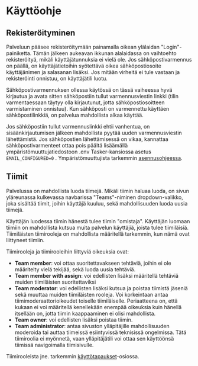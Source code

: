 # Käyttöohje

## Rekisteröityminen

Palveluun pääsee rekisteröitymään painamalla oikean ylälaidan "Login"-painiketta. Tämän jälkeen aukeavan ikkunan alalaidassa on vaihtoehto rekisteröityä, mikäli käyttäjätunnuksia ei vielä ole. Jos sähköpostivarmennus on päällä, on käyttäjätietoihin syötettävä oikea sähköpostiosoite käyttäjänimen ja salasanan lisäksi. Jos mitään virheitä ei tule vastaan ja rekisteröinti onnistuu, on käyttäjätili luotu.

Sähköpostivarmennuksen ollessa käytössä on tässä vaiheessa hyvä kirjautua ja avata sitten sähköpostiin tullut varmennusviestin linkki (tilin varmentaessaan täytyy olla kirjautunut, jotta sähköpostiosoitteen varmistaminen onnistuu). Kun sähköposti on varmennettu käyttäen sähköpostilinkkiä, on palvelua mahdollista alkaa käyttää.

Jos sähköpostiin tullut varmennuslinkki ehtii vanhentua, on sisäänkirjautumisen jälkeen mahdollista pyytää uuden varmennusviestin lähettämistä. Jos sähköpostien lähettämisessä on vikaa, kannattaa sähköpostivarmenteet ottaa pois päältä lisäämällä ympäristömuuttujatiedostoon .env Tasker-kansiossa asetus ```EMAIL_CONFIGURED=0``` . Ympäristömuuttujista tarkemmin [asennusohjeessa](docs/asennusohje#-ympäristömuuttujat).

## Tiimit

Palvelussa on mahdollista luoda tiimejä. Mikäli tiimin haluaa luoda, on sivun yläreunassa kulkevassa navbarissa "Teams"-niminen dropdown-valikko, joka sisältää tiimit, joihin käyttäjä kuuluu, sekä mahdollisuuden luoda uusia tiimejä.

Käyttäjän luodessa tiimin hänestä tulee tiimin "omistaja". Käyttäjän luomaan tiimiin on mahdollista kutsua muita palvelun käyttäjiä, joista tulee tiimiläisiä. Tiimiläisten tiimirooleja on mahdollista määritellä tarkemmin, kun nämä ovat liittyneet tiimiin.

Tiimirooleja ja tiimirooleihin liittyviä oikeuksia ovat:

* **Team member**: voi ottaa suoritettavakseen tehtäviä, joihin ei ole määritelty vielä tekijää, sekä luoda uusia tehtäviä.
* **Team member with assign**: voi edellisten lisäksi määritellä tehtäviä muiden tiimiläisten suoritettaviksi
* **Team moderator**: voi edellisten lisäksi kutsua ja poistaa tiimistä jäseniä sekä muuttaa muiden tiimiläisten rooleja. Voi korkeintaan antaa tiimimoderaattorioikeudet toiselle tiimiläiselle. Periaatteena on, että kukaan ei voi määritellä kenellekään enempää oikeuksia kuin hänellä itsellään on, jotta tiimin kaappaaminen ei olisi mahdollista.
* **Team owner**: voi edellisten lisäksi poistaa tiimin.
* **Team administrator**: antaa sivuston ylläpitäjille mahdollisuuden moderoida tai auttaa tiimeissä esiintyvissä teknisissä ongelmissa. Tätä tiimiroolia ei myönnetä, vaan ylläpitäjätili voi ottaa sen käyttöönsä tiimissä navigoimalla tiimisivulle.

Tiimirooleista jne. tarkemmin [käyttötapaukset](käyttötapaukset.md)-osiossa.

